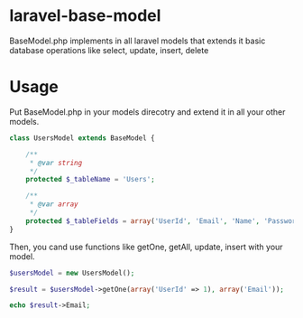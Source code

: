 laravel-base-model
==================

BaseModel.php implements in all laravel models that extends it basic database operations like select, update, insert, delete

# Usage
Put BaseModel.php in your models direcotry and extend it in all your other models.

```php
class UsersModel extends BaseModel {

    /**
     * @var string
     */
    protected $_tableName = 'Users';

    /**
     * @var array
     */
    protected $_tableFields = array('UserId', 'Email', 'Name', 'Password');
}

```
Then, you cand use functions like getOne, getAll, update, insert with your model.
```php
$usersModel = new UsersModel();

$result = $usersModel->getOne(array('UserId' => 1), array('Email'));

echo $result->Email;

